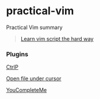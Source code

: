# practical-vim
Practical Vim summary

> [Learn vim script the hard way](http://learnvimscriptthehardway.stevelosh.com/chapters/06.html)


### Plugins

[CtrlP](https://github.com/kien/ctrlp.vim)

[Open file under cursor](http://vim.wikia.com/wiki/Open_file_under_cursor)

[YouCompleteMe](https://github.com/Valloric/YouCompleteMe#goto-commands)
